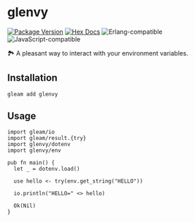 # glenvy

[![Package Version](https://img.shields.io/hexpm/v/glenvy)](https://hex.pm/packages/glenvy)
[![Hex Docs](https://img.shields.io/badge/hex-docs-ffaff3)](https://hexdocs.pm/glenvy/)
![Erlang-compatible](https://img.shields.io/badge/target-erlang-b83998)
![JavaScript-compatible](https://img.shields.io/badge/target-javascript-f1e05a)

🏞️ A pleasant way to interact with your environment variables.

## Installation

```sh
gleam add glenvy
```

## Usage

```gleam
import gleam/io
import gleam/result.{try}
import glenvy/dotenv
import glenvy/env

pub fn main() {
  let _ = dotenv.load()

  use hello <- try(env.get_string("HELLO"))

  io.println("HELLO=" <> hello)

  Ok(Nil)
}
```
